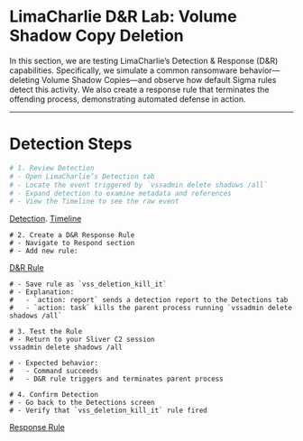 # LimaCharlie D&R Lab: Volume Shadow Copy Deletion

In this section, we are testing LimaCharlie’s Detection & Response (D&R) capabilities. Specifically, we simulate a common ransomware behavior—deleting Volume Shadow Copies—and observe how default Sigma rules detect this activity. We also create a response rule that terminates the offending process, demonstrating automated defense in action.

---

# Detection Steps

```bash
# 1. Review Detection
# - Open LimaCharlie’s Detection tab
# - Locate the event triggered by `vssadmin delete shadows /all`
# - Expand detection to examine metadata and references
# - View the Timeline to see the raw event
```
[Detection](./screenshots/).
[Timeline](./screenshots/)
```
# 2. Create a D&R Response Rule
# - Navigate to Respond section
# - Add new rule:
```
[D&R Rule](./screenshots/)
```
# - Save rule as `vss_deletion_kill_it`
# - Explanation:
#   - `action: report` sends a detection report to the Detections tab
#   - `action: task` kills the parent process running `vssadmin delete shadows /all`
```
 
```
# 3. Test the Rule
# - Return to your Sliver C2 session
vssadmin delete shadows /all
```
 
```
# - Expected behavior:
#   - Command succeeds
#   - D&R rule triggers and terminates parent process

# 4. Confirm Detection
# - Go back to the Detections screen
# - Verify that `vss_deletion_kill_it` rule fired
```
[Response Rule](./screenshots/)

